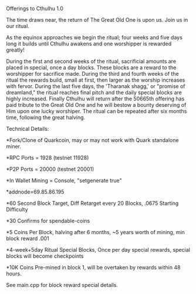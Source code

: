 Offerings to Cthulhu 1.0

The time draws near, the return of The Great Old One is upon us. Join us in our ritual.

As the equinox approaches we begin the ritual; four weeks and five days long it builds until Cthulhu awakens and one worshipper is rewarded greatly! 

During the first and second weeks of the ritual, sacrificial amounts are placed in special, once a day blocks. These blocks are a reward to the worshipper for sacrifice made. During the third and fourth weeks of the ritual the rewards build, small at first, then larger as the worship increases with fervor. During the last five days, the 'Tharanak shagg,' or "promise of dreamland," the ritual reaches final pitch and the daily special blocks are highly increased. Finally Cthulhu will return after the 50665th offering has paid tribute to the Great Old One and he will bestow a bounty deserving of Him upon one lucky worshiper. The ritual can be repeated after six months time, following the great halving.

Technical Details:

*Fork/Clone of Quarkcoin, may or may not work with Quark standalone miner.

*RPC Ports = 1928 (testnet 11928)

*P2P Ports = 20000 (testnet 20001)

*In Wallet Mining = Console, "setgenerate true"

*addnode=69.85.86.195

*60 Second Block Target, Diff Retarget every 20 Blocks, .0675 Starting Difficulty

*30 Confirms for spendable-coins

*5 Coins Per Block, halving after 6 months, ~5 years worth of mining, min block reward .001

*4-week+5day Ritual Special Blocks, Once per day special rewards, special blocks will become checkpoints

*10K Coins Pre-mined in block 1, will be overtaken by rewards within 48 hours.

See main.cpp for block reward special details.
